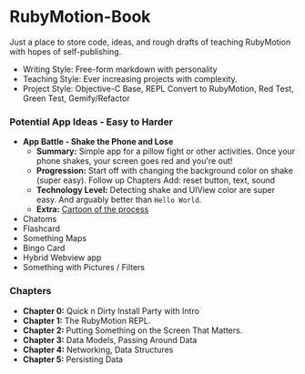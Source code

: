 RubyMotion-Book
===============

Just a place to store code, ideas, and rough drafts of teaching RubyMotion with hopes of self-publishing.


* Writing Style: Free-form markdown with personality
* Teaching Style: Ever increasing projects with complexity.
* Project Style: Objective-C Base, REPL Convert to RubyMotion, Red Test, Green Test, Gemify/Refactor

### Potential App Ideas - Easy to Harder
* **App Battle - Shake the Phone and Lose**
  * **Summary:** Simple app for a pillow fight or other activities.  Once your phone shakes, your screen goes red and you're out!
  * **Progression:** Start off with changing the background color on shake (super easy).  Follow up Chapters Add: reset button, text, sound
  * **Technology Level:** Detecting shake and UIView color are super easy.  And arguably better than `Hello World`.  
  * **Extra:** [Cartoon of the process](./assets/images/app_battle.jpg)
* Chatoms
* Flashcard
* Something Maps
* Bingo Card
* Hybrid Webview app
* Something with Pictures / Filters

### Chapters
* **Chapter 0:** Quick n Dirty Install Party with Intro
* **Chapter 1:** The RubyMotion REPL.
* **Chapter 2:** Putting Something on the Screen That Matters.
* **Chapter 3:** Data Models, Passing Around Data
* **Chapter 4:** Networking, Data Structures
* **Chapter 5:** Persisting Data
